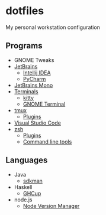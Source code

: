 # dotfiles

My personal workstation configuration

## Programs

* GNOME Tweaks
* [JetBrains](jet-brains/README.md)
  * [Intellij IDEA](jet-brains/README.md#intellij)
  * [PyCharm](jet-brains/README.md#pycharm)
* [JetBrains Mono](https://www.jetbrains.com/lp/mono/)
* [Terminals](terminal/README.md)
  * [kitty](terminal/kitty/README.md)
  * [GNOME Terminal](terminal/README.md#gnome-terminal)
* [tmux](tmux/README.md)
  * [Plugins](tmux/README.md#plugins)
* [Visual Studio Code](vs-code/README.md)
* [zsh](zsh/README.md)
  * [Plugins](zsh/README.md#plugins)
  * [Command line tools](zsh/README.md#tools)

## Languages

* Java
  * [sdkman](https://sdkman.io/)
* Haskell
  * [GHCup](https://www.haskell.org/ghcup/)
* node.js
  * [Node Version Manager](https://github.com/nvm-sh/nvm)
